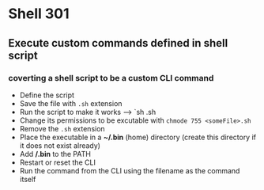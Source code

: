 # Shell 301
## Execute custom commands defined in shell script 

### coverting a shell script to be a custom CLI command 
- Define the script 
- Save the file with `.sh` extension 
- Run the script to make it works --> `sh <someFile>.sh 
- Change its permissions to be excutable with `chmode 755 <someFile>.sh`
- Remove the `.sh` extension
- Place the executable in a **~/.bin** (home) directory (create this directory if it does not exist already)
- Add **/.bin** to the PATH 
- Restart or reset the CLI 
- Run the command from the CLI using the filename as the command itself